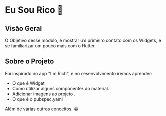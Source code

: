 # Eu Sou Rico 💎

## Visão Geral

O Objetivo desse módulo, é mostrar um primeiro contato com os Widgets, e se familiarizar um pouco mais com o Flutter


## Sobre o Projeto

Foi inspirado no app "I'm Rich", e no desenvolvimento iremos aprender:

- O que é Widget
- Como útilizar alguns componentes do material.
- Adicionar imagens ao projeto .
- O que é o pubspec.yaml

Além de várias outros conceitos. 😁
